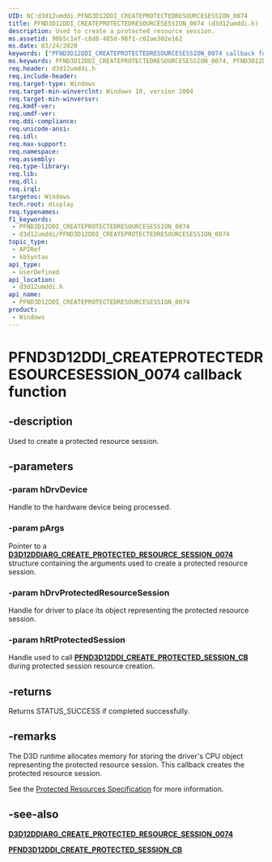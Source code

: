 ```yaml
---
UID: NC:d3d12umddi.PFND3D12DDI_CREATEPROTECTEDRESOURCESESSION_0074
title: PFND3D12DDI_CREATEPROTECTEDRESOURCESESSION_0074 (d3d12umddi.h)
description: Used to create a protected resource session.
ms.assetid: 90b5c1ef-c8d8-485d-98f1-c02ae302e162
ms.date: 03/24/2020
keywords: ["PFND3D12DDI_CREATEPROTECTEDRESOURCESESSION_0074 callback function"]
ms.keywords: PFND3D12DDI_CREATEPROTECTEDRESOURCESESSION_0074, PFND3D12DDI_CREATEPROTECTEDRESOURCESESSION_0074 callback, PFND3D12DDI_CREATEPROTECTEDRESOURCESESSION_0074 callback function [Display Devices], d3d12umddi/PFND3D12DDI_CREATEPROTECTEDRESOURCESESSION_0074, display.pfnd3d12ddi_createprotectedresourcesession_0074
req.header: d3d12umddi.h
req.include-header: 
req.target-type: Windows
req.target-min-winverclnt: Windows 10, version 2004
req.target-min-winversvr: 
req.kmdf-ver: 
req.umdf-ver: 
req.ddi-compliance: 
req.unicode-ansi: 
req.idl: 
req.max-support: 
req.namespace: 
req.assembly: 
req.type-library: 
req.lib: 
req.dll: 
req.irql: 
targetos: Windows
tech.root: display
req.typenames: 
f1_keywords:
 - PFND3D12DDI_CREATEPROTECTEDRESOURCESESSION_0074
 - d3d12umddi/PFND3D12DDI_CREATEPROTECTEDRESOURCESESSION_0074
topic_type:
 - APIRef
 - kbSyntax
api_type:
 - UserDefined
api_location:
 - d3d12umddi.h
api_name:
 - PFND3D12DDI_CREATEPROTECTEDRESOURCESESSION_0074
product:
 - Windows
---
```


# PFND3D12DDI_CREATEPROTECTEDRESOURCESESSION_0074 callback function


## -description

Used to create a protected resource session.

## -parameters

### -param hDrvDevice

Handle to the hardware device being processed.

### -param pArgs

Pointer to a [**D3D12DDIARG_CREATE_PROTECTED_RESOURCE_SESSION_0074**](ns-d3d12umddi-d3d12ddiarg_create_protected_resource_session_0074.md) structure containing the arguments used to create a protected resource session.

### -param hDrvProtectedResourceSession

Handle for driver to place its object representing the protected resource session.

### -param hRtProtectedSession

Handle used to call [**PFND3D12DDI_CREATE_PROTECTED_SESSION_CB**](nc-d3d12umddi-pfnd3d12ddi_create_protected_session_cb_0030.md) during protected session resource creation.

## -returns

Returns STATUS_SUCCESS if completed successfully.

## -remarks

The D3D runtime allocates memory for storing the driver's CPU object representing the protected resource session. This callback creates the protected resource session.

See the [Protected Resources Specification](https://microsoft.github.io/DirectX-Specs/d3d/ProtectedResources.html) for more information.

## -see-also

[**D3D12DDIARG_CREATE_PROTECTED_RESOURCE_SESSION_0074**](ns-d3d12umddi-d3d12ddiarg_create_protected_resource_session_0074.md)

[**PFND3D12DDI_CREATE_PROTECTED_SESSION_CB**](nc-d3d12umddi-pfnd3d12ddi_create_protected_session_cb_0030.md)


